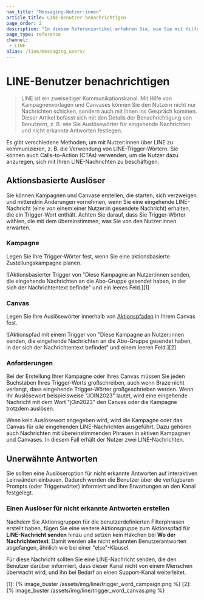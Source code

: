 ```yaml
---
nav_title: "Messaging-Nutzer:innen"
article_title: LINE-Benutzer benachrichtigen
page_order: 2
description: "In diesem Referenzartikel erfahren Sie, wie Sie mit Hilfe von Kampagnenvorlagen und Canvases mit Benutzern chatten können."
page_type: reference
channel:
 - LINE
alias: /line/messaging_users/
---
```


# LINE-Benutzer benachrichtigen

> LINE ist ein zweiseitiger Kommunikationskanal. Mit Hilfe von Kampagnenvorlagen und Canvases können Sie den Nutzern nicht nur Nachrichten schicken, sondern auch mit ihnen ins Gespräch kommen. Dieser Artikel befasst sich mit den Details der Benachrichtigung von Benutzern, z. B. wie Sie Auslösewörter für eingehende Nachrichten und nicht erkannte Antworten festlegen.

Es gibt verschiedene Methoden, um mit Nutzer:innen über LINE zu kommunizieren, z. B. die Verwendung von LINE-Trigger-Wörtern. Sie können auch Calls-to-Action (CTAs) verwenden, um die Nutzer dazu anzuregen, sich mit Ihren LINE-Nachrichten zu beschäftigen.

## Aktionsbasierte Auslöser

Sie können Kampagnen und Canvase erstellen, die starten, sich verzweigen und mittendrin Änderungen vornehmen, wenn Sie eine eingehende LINE-Nachricht (eine von einem:einer Nutzer:in gesendete Nachricht) erhalten, die ein Trigger-Wort enthält. Achten Sie darauf, dass Sie Trigger-Wörter wählen, die mit dem übereinstimmen, was Sie von den Nutzer:innen erwarten.

### Kampagne

Legen Sie Ihre Trigger-Wörter fest, wenn Sie eine aktionsbasierte Zustellungskampagne planen.

![Aktionsbasierter Trigger von "Diese Kampagne an Nutzer:innen senden, die eingehende Nachrichten an die Abo-Gruppe gesendet haben, in der sich der Nachrichtentext befinde" und ein leeres Feld.][1]

### Canvas

Legen Sie Ihre Auslösewörter innerhalb von [Aktionspfaden]({{site.baseurl}}/user_guide/engagement_tools/canvas/canvas_components/action_paths) in Ihrem Canvas fest.

![Aktionspfad mit einem Trigger von "Diese Kampagne an Nutzer:innen senden, die eingehende Nachrichten an die Abo-Gruppe gesendet haben, in der sich der Nachrichtentext befindet" und einem leeren Feld.][2]

### Anforderungen

Bei der Erstellung Ihrer Kampagne oder Ihres Canvas müssen Sie jeden Buchstaben Ihres Trigger-Worts großschreiben, auch wenn Braze nicht verlangt, dass eingehende Trigger-Wörter großgeschrieben werden. Wenn Ihr Auslösewort beispielsweise "JOIN2023" lautet, wird eine eingehende Nachricht mit dem Wort "jOin2023" den Canvas oder die Kampagne trotzdem auslösen.

Wenn kein Auslösewort angegeben wird, wird die Kampagne oder das Canvas für *alle* eingehenden LINE-Nachrichten ausgeführt. Dazu gehören auch Nachrichten mit übereinstimmenden Phrasen in aktiven Kampagnen und Canvases. In diesem Fall erhält der Nutzer zwei LINE-Nachrichten.

## Unerwähnte Antworten

Sie sollten eine Auslöseroption für nicht erkannte Antworten auf interaktiven Leinwänden einbauen. Dadurch werden die Benutzer über die verfügbaren Prompts (oder Triggerwörter) informiert und ihre Erwartungen an den Kanal festgelegt.

### Einen Auslöser für nicht erkannte Antworten erstellen

Nachdem Sie Aktionsgruppen für die benutzerdefinierten Filterphrasen erstellt haben, fügen Sie eine weitere Aktionsgruppe zum Aktionspfad für **LINE-Nachricht senden** hinzu und setzen kein Häkchen bei **Wo der Nachrichtentext**. Damit werden alle nicht erkannten Benutzerantworten abgefangen, ähnlich wie bei einer "else"-Klausel.

Für diese Nachricht sollten Sie eine LINE-Nachricht senden, die den Benutzer darüber informiert, dass dieser Kanal nicht von einem Menschen überwacht wird, und ihn bei Bedarf an einen Support-Kanal weiterleitet.

[1]: {% image_buster /assets/img/line/trigger_word_campaign.png %}
[2]: {% image_buster /assets/img/line/trigger_word_canvas.png %}